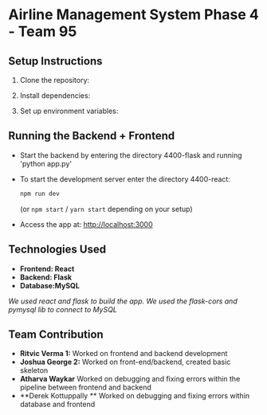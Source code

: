 # Airline Management System Phase 4 - Team 95

## Setup Instructions
1. Clone the repository:

2. Install dependencies:
   
3. Set up environment variables:


## Running the Backend + Frontend
- Start the backend by entering the directory 4400-flask and running 'python app.py'
- To start the development server enter the directory 4400-react:
  ```bash
  npm run dev
  ```
  (or `npm start` / `yarn start` depending on your setup)

- Access the app at: [http://localhost:3000](http://localhost:3000)

## Technologies Used
- **Frontend: React** 
- **Backend: Flask** 
- **Database:MySQL** 


*We used react and flask to build the app. We used the flask-cors and pymysql lib to connect to MySQL*

## Team Contribution
- **Ritvic Verma 1:** Worked on frontend and backend development
- **Joshua George 2:** Worked on front-end/backend, created basic skeleton
- **Atharva Waykar** Worked on debugging and fixing errors within the pipeline between frontend and backend
- **Derek  Kottuppally ** Worked on debugging and fixing errors within database and frontend

